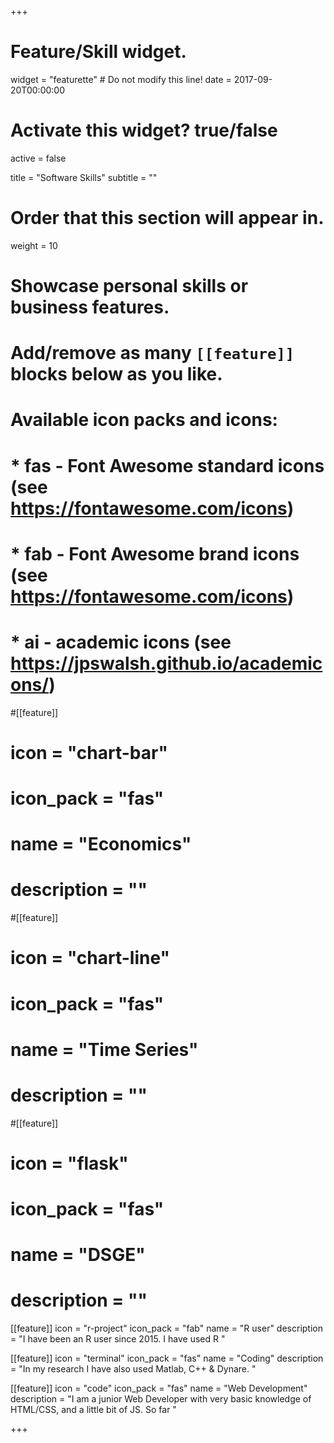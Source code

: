 +++
# Feature/Skill widget.
widget = "featurette"  # Do not modify this line!
date = 2017-09-20T00:00:00

# Activate this widget? true/false
active = false

title = "Software Skills"
subtitle = ""

# Order that this section will appear in.
weight = 10

# Showcase personal skills or business features.
# 
# Add/remove as many `[[feature]]` blocks below as you like.
# 
# Available icon packs and icons:
# * fas - Font Awesome standard icons (see https://fontawesome.com/icons)
# * fab - Font Awesome brand icons (see https://fontawesome.com/icons)
# * ai - academic icons (see https://jpswalsh.github.io/academicons/)

#[[feature]]
#  icon = "chart-bar"
#  icon_pack = "fas"
#  name = "Economics"
#  description = ""
 
#[[feature]]
#  icon = "chart-line"
#  icon_pack = "fas"
#  name = "Time Series"
#  description = ""  
  
#[[feature]]
#  icon = "flask"
#  icon_pack = "fas"
#  name = "DSGE"
#  description = ""

[[feature]]
  icon = "r-project"
  icon_pack = "fab"
  name = "R user"
  description = "I have been an R user since 2015. I have used R "
  
[[feature]]
  icon = "terminal"
  icon_pack = "fas"
  name = "Coding"
  description = "In my research I have also used Matlab, C++ & Dynare. "
  
[[feature]]
  icon = "code"
  icon_pack = "fas"
  name = "Web Development"
  description = "I am a junior Web Developer with very basic knowledge of HTML/CSS, and a little bit of JS. So far "

+++

<!--
<iframe id="example1"
src="https://lancs-macro.shinyapps.io/international-housing-observatory"
style="border: none; width: 100%; height: 850px" seamless
frameborder="0"></iframe>
-->


